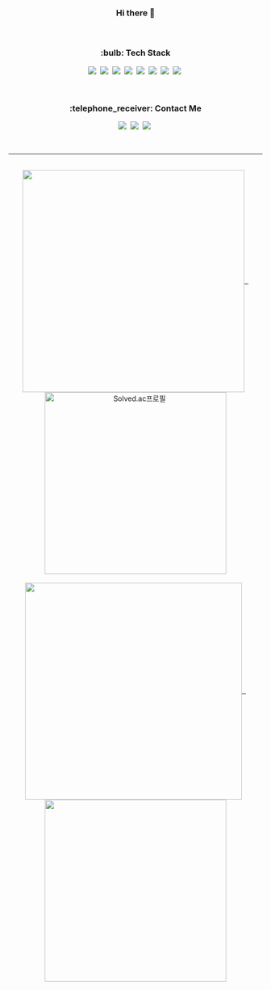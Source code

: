 <h3 align="center"> Hi there 👋 </h3>
<h4>  </h4>
<br>
<div align="center">
  <h3> :bulb: Tech Stack </h3>
  <p>
    <img src="https://img.shields.io/badge/Python-3766AB?style=flat&logo=Python&logoColor=white"/></a>&nbsp
    <img src="https://img.shields.io/badge/C-A8B9CC?style=flat&logo=c&logoColor=white"/></a>&nbsp 
    <img src="https://img.shields.io/badge/C++-00599C?style=flat&logo=cplusplus&logoColor=white"/></a>&nbsp 
    <img src="https://img.shields.io/badge/JavaScript-F7DF1E?style=flate&logo=JavaScript&logoColor=white"/></a>&nbsp
    <!--<img src="https://img.shields.io/badge/Java-007396?style=flat&logo=Java&logoColor=white"/></a>&nbsp-->
    <img src="https://img.shields.io/badge/HTML5-E34F26?style=flate&logo=HTML5&logoColor=white"/></a>&nbsp
    <img src="https://img.shields.io/badge/CSS3-1572B6?style=flat&logo=CSS3&logoColor=white"/></a>&nbsp
    <img src="https://img.shields.io/badge/DJANGO-092E20?style=flat&logo=DJANGO&logoColor=white"/></a>&nbsp
    <img src="https://img.shields.io/badge/VUE-4FC08D?style=flat&logo=VUE.js&logoColor=white"/></a>&nbsp
<!--     <img src="https://img.shields.io/badge/FLASK-000000?style=flat&logo=FLASK&logoColor=white"/></a>&nbsp -->
  </p>
</div>
<br>
<p>
  <!-- 깃헙 레포 사용 언어 수 -->
<!--   <img src="https://img.shields.io/github/languages/count/ed-kyu/survive"/></a>&nbsp -->
  <!-- 깃헙 레포 최다빈도 언어 -->
<!--   <img src="https://img.shields.io/github/languages/top/ed-kyu/survive"/></a>&nbsp -->
  <!-- 깃헙 레포 코드 용량 -->
<!--   <img src="https://img.shields.io/github/languages/code-size/ed-kyu/survive"/></a>&nbsp -->
  <!-- 깃헙 레포 용량 -->
<!--   <img src="https://img.shields.io/github/repo-size/ed-kyu/survive"/></a>&nbsp -->
  <!-- 깃헙 레포 오픈 이슈 개수 -->
<!--   <img src="https://img.shields.io/github/issues/ed-kyu/survive"/></a>&nbsp -->
  <!-- 깃헙 레포 닫힌 이슈 개수 -->
<!--   <img src="https://img.shields.io/github/issues-closed/ed-kyu/survive"/></a>&nbsp -->
  <!-- 헙 레포 주간 커밋 수 -->
<!--   <img src="https://img.shields.io/github/commit-activity/w/ed-kyu/survive"/></a>&nbsp -->
  <!-- 깃헙 레포 라스트 커밋 날짜 -->
<!--   <img src="https://img.shields.io/github/last-commit/ed-kyu/survive"/></a>&nbsp -->
</p>

<div align="center">
  <h3> :telephone_receiver: Contact Me </h3>
  <p>
    <a href="https://www.linkedin.com/in/seungkyu-kim-9088a21b1/">
      <img src="https://img.shields.io/badge/-LinkedIn-blue?style=flat&logo=Linkedin&logoColor=white"/></a>&nbsp
    </a>
    <a href="mailto:seungkyukim.dev@gmail.com">
      <img src="https://img.shields.io/badge/Gmail-d14836?style=flat&logo=Gmail&logoColor=white"/></a>&nbsp 
    </a>
    <a href="https://www.facebook.com/kim.seungkyu.106/">
      <img src="https://img.shields.io/badge/facebook-1877f2?style=flat&logo=facebook&logoColor=white"/></a>&nbsp 
    </a>
  </p>
</div>

<br>
<hr>
<br>
<div align="center">
    <a href="https://github.com/DenverCoder1/github-readme-streak-stats" title="Go to Source">
      <img align="center" width=440 src="https://github-readme-streak-stats.herokuapp.com/?user=ed-kyu&theme=vue-dark" />&nbsp&nbsp
    </a>
   <a href="https://solved.ac/cppc03" title="Go to Source">
      <img align="center" width=360 src="http://mazassumnida.wtf/api/v2/generate_badge?boj=cppc03" alt="Solved.ac프로필" />
    </a>
</div>
<br>
<div align="center">
    <a href="https://github.com/anuraghazra/github-readme-stats" title="Go to Source">
      <img align="center" width=430 src="https://github-readme-stats.vercel.app/api?username=ed-kyu&show_icons=true&theme=vue-dark" />&nbsp&nbsp
    </a>
   <a href="https://github.com/anuraghazra/github-readme-stats" title="Go to Source">
      <img align="center" width=360 src="https://github-readme-stats.vercel.app/api/top-langs/?username=ed-kyu&layout=compact&theme=vue-dark" />
    </a>
</div>
